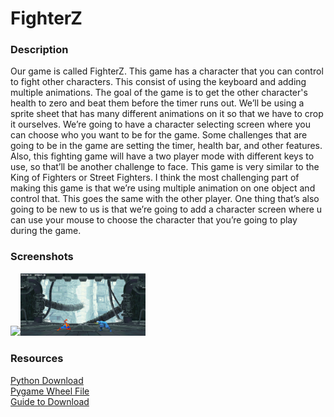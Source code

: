 <h1>FighterZ</h1>

<h3>Description</h3>

<p>
    Our game is called FighterZ. This game has a character that you can control to fight other characters. This consist of using the keyboard and adding multiple animations. The goal of the game is to get the other character's health to zero and beat them before the timer runs out. We’ll be using a sprite sheet that has many different animations on it so that we have to crop it ourselves. We’re going to have a character selecting screen where you can choose who you want to be for the game. Some challenges that are going to be in the game are setting the timer, health bar, and other features. Also, this fighting game will have a two player mode with different keys to use, so that’ll be another challenge to face. This game is very similar to the King of Fighters or Street Fighters. I think the most challenging part of making this game is that we’re using multiple animation on one object and control that. This goes the same with the other player. One thing that’s also going to be new to us is that we’re going to add a character screen where u can use your mouse to choose the character that you’re going to play during the game.
</p>

<h3>Screenshots</h3>
<img src="https://github.com/apark0648/FighterZZ/blob/master/Start%20Screen.PNG" width="200px"><img src="https://github.com/apark0648/FighterZ/blob/master/In%20Game.PNG" width="200px">

<h3>Resources</h3>
<a href="https://www.python.org/downloads/"> Python Download</a><br>
<a href="http://www.lfd.uci.edu/~gohlke/pythonlibs/#pygame"> Pygame Wheel File</a><br>
<a href="https://youtu.be/_GikMdhAhv0"> Guide to Download</a>
